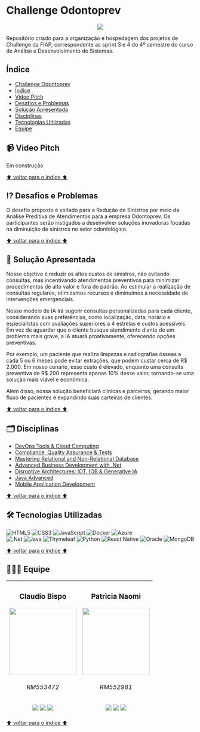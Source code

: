 


# Challenge Odontoprev 
<p align="center">  <img loading="lazy" src="http://img.shields.io/static/v1?label=STATUS&message=EM%20DESENVOLVIMENTO&color=GREEN&style=for-the-badge"/>  </p>

Repositório criado para a organização e hospedagem dos projetos de Challenge da FIAP, correspondente as sprint 3 e 4 do 4º semestre do curso de Análise e Desenvolvimento de Sistemas.

## Índice
 * [Challenge Odontoprev](#challenge-odontoprev)
 * [Índice](#índice)
 * [Video Pitch](#Video-Pitch)
 * [Desafios e Problemas](#%EF%B8%8F-desafios-e-problemas)
 * [Solução Apresentada](#-solução-apresentada)
 * [Disciplinas](#%EF%B8%8F-disciplinas)
 * [Tecnologias Utilizadas](#%EF%B8%8F-tecnologias-utilizadas)
 * [Equipe](#-equipe)

## 📹 Video Pitch

Em construção

[:arrow_up: voltar para o índice :arrow_up:](#índice)

## ⁉️ Desafios e Problemas

O desafio proposto é voltado para a Redução de Sinistros por meio da Análise Preditiva de Atendimentos para a empresa Odontoprev. Os participantes serão instigados a desenvolver soluções inovadoras focadas na diminuição de sinistros no setor odontológico.

[:arrow_up: voltar para o índice :arrow_up:](#índice)

## 🚩 Solução Apresentada

Nosso objetivo é reduzir os altos custos de sinistros, não evitando consultas, mas incentivando atendimentos preventivos para minimizar procedimentos de alto valor e fora do padrão. Ao estimular a realização de consultas regulares, otimizamos recursos e diminuímos a necessidade de intervenções emergenciais.

Nosso modelo de IA irá sugerir consultas personalizadas para cada cliente, considerando suas preferências, como localização, data, horário e especialistas com avaliações superiores a 4 estrelas e custos acessíveis. Em vez de aguardar que o cliente busque atendimento diante de um problema mais grave, a IA atuará proativamente, oferecendo opções preventivas.

Por exemplo, um paciente que realiza limpezas e radiografias ósseas a cada 5 ou 6 meses pode evitar extrações, que podem custar cerca de R$ 2.000. Em nosso cenário, esse custo é elevado, enquanto uma consulta preventiva de R$ 200 representa apenas 10% desse valor, tornando-se uma solução mais viável e econômica.

Além disso, nossa solução beneficiará clínicas e parceiros, gerando maior fluxo de pacientes e expandindo suas carteiras de clientes.

[:arrow_up: voltar para o índice :arrow_up:](#índice)

## 🗂️ Disciplinas
* [DevOps Tools & Cloud Computing](https://github.com/patinaomi/delfos-machine-2-sem/tree/main/DevOps_Tools_%26_Cloud_Computing)
* [Compliance, Quality Assurance & Tests](http://github.com/patinaomi/delfos-machine-2-sem/tree/main/Compliance_Quality_Assurance_%26_Tests)
* [Mastering Relational and Non-Relational Database](https://github.com/patinaomi/delfos-machine-2-sem/tree/main/Mastering_Relational_And_Non_Relational%20_Database)
* [Advanced Business Development with .Net](https://github.com/patinaomi/delfos-machine-2-sem/tree/main/Advanced_Business%20_With_.NET)
* [Disruptive Architectures: IOT, IOB & Generative IA](https://github.com/patinaomi/delfos-machine-2-sem/tree/main/Disruptive_Architectures_IOT_%26_IOB)
* [Java Advanced](https://github.com/patinaomi/delfos-machine-2-sem/tree/main/Java_Advanced)
* [Mobile Application Development](https://github.com/patinaomi/delfos-machine-2-sem/tree/main/Mobile_Application_Development)

[:arrow_up: voltar para o índice :arrow_up:](#índice)

## 🛠️ Tecnologias Utilizadas
![HTML5](https://img.shields.io/badge/html5-%23E34F26.svg?style=for-the-badge&logo=html5&logoColor=white) ![CSS3](https://img.shields.io/badge/css3-%231572B6.svg?style=for-the-badge&logo=css3&logoColor=white) ![JavaScript](https://img.shields.io/badge/javascript-%23323330.svg?style=for-the-badge&logo=javascript&logoColor=%23F7DF1E) ![Docker](https://img.shields.io/badge/docker-%230db7ed.svg?style=for-the-badge&logo=docker&logoColor=white) ![Azure](https://img.shields.io/badge/azure-%230072C6.svg?style=for-the-badge&logo=microsoftazure&logoColor=white) <br>
![.Net](https://img.shields.io/badge/.NET-5C2D91?style=for-the-badge&logo=.net&logoColor=white) ![Java](https://img.shields.io/badge/java-%23ED8B00.svg?style=for-the-badge&logo=openjdk&logoColor=white) ![Thymeleaf](https://img.shields.io/badge/Thymeleaf-%23005C0F.svg?style=for-the-badge&logo=Thymeleaf&logoColor=white) ![Python](https://img.shields.io/badge/python-3670A0?style=for-the-badge&logo=python&logoColor=ffdd54) ![React Native](https://img.shields.io/badge/React_Native-20232A?style=for-the-badge&logo=react&logoColor=61DAFB) ![Oracle](https://img.shields.io/badge/Oracle-F80000?style=for-the-badge&logo=oracle&logoColor=white) ![MongoDB](https://img.shields.io/badge/MongoDB-%234ea94b.svg?style=for-the-badge&logo=mongodb&logoColor=white) 

[:arrow_up: voltar para o índice :arrow_up:](#índice)

## 🧑‍🤝‍🧑 Equipe

| <h3>Claudio Bispo</h3><img src="https://avatars.githubusercontent.com/u/110735259?v=4" width=180px> <h6>RM553472</h6> <a href="https://github.com/claubis"><img src="https://img.shields.io/badge/github-%23121011.svg?style=for-the-badge&logo=github&logoColor=white"></a> <a href="https://www.linkedin.com/in/claudiosbispo"><img src="https://img.shields.io/badge/linkedin-%230077B5.svg?style=for-the-badge&logo=linkedin&logoColor=white"></a> <a href="https://www.instagram.com/_claudiobispo/"><img src="https://img.shields.io/badge/Instagram-%23E4405F.svg?style=for-the-badge&logo=Instagram&logoColor=white"></a>|<h3>Patricia Naomi</h3> <img src="https://avatars.githubusercontent.com/u/132932532?v=4" width=180px><h6>RM552981</h6> <a href="https://github.com/patinaomi"><img src="https://img.shields.io/badge/github-%23121011.svg?style=for-the-badge&logo=github&logoColor=white"></a> <a href="https://www.linkedin.com/in/patinaomi/"><img src="https://img.shields.io/badge/linkedin-%230077B5.svg?style=for-the-badge&logo=linkedin&logoColor=white"></a> <a href="https://www.instagram.com/naomipati/"><img src="https://img.shields.io/badge/Instagram-%23E4405F.svg?style=for-the-badge&logo=Instagram&logoColor=white"></a>|
|--|--|


[:arrow_up: voltar para o índice :arrow_up:](#índice)
